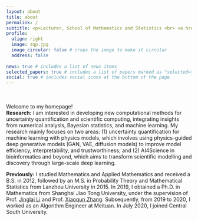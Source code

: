 ```yaml
---
layout: about
title: about
permalink: /
subtitle: <p>Lecturer, School of Mathematics and Statistics <br> <a href="https://www.csu.edu.cn/">Central South University</a> <p>
profile:
  align: right
  image: zqp.jpg
  image_circular: false # crops the image to make it circular
  address: false
  
news: true # includes a list of news items
selected_papers: true # includes a list of papers marked as "selected={true}"
social: true # includes social icons at the bottom of the page
---
```

<br><br>
Welcome to my homepage! <br>
**Research:** I am interested in developing new computational methods for uncertainty quantification and scientific computing, integrating insights from numerical analysis, Bayesian statistics, and machine learning. My research mainly focuses on two areas: (1) uncertainty quantification for machine learning with physics models, which involves using physics-guided deep generative models (GAN, VAE, diffusion models) to improve model efficiency, interpretability, and trustworthiness; and (2) AI4Science in bioinformatics and beyond, which aims to transform scientific modelling and discovery through large-scale deep learning.
 
**Previously:** I studied Mathematics and Applied Mathematics and received a B.S. in 2012, followed by an M.S. in Probability Theory and Mathematical Statistics from Lanzhou University in 2015. In 2019, I obtained a Ph.D. in Mathematics from Shanghai Jiao Tong University, under the supervision of Prof. [Jinglai Li](https://lijinglai.github.io/) and Prof. [Xiaoqun Zhang](https://math.sjtu.edu.cn/faculty/xqzhang/index.html). Subsequently, from 2019 to 2020, I worked as an Algorithm Engineer at Meituan. In July 2020, I joined Central South University.
